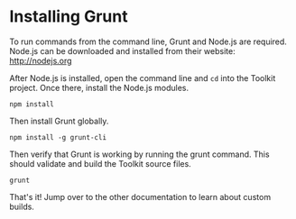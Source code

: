 # Installing Grunt #

To run commands from the command line, Grunt and Node.js are required. Node.js can be downloaded and installed from their website: http://nodejs.org

After Node.js is installed, open the command line and `cd` into the Toolkit project. Once there, install the Node.js modules.

    npm install

Then install Grunt globally.

    npm install -g grunt-cli

Then verify that Grunt is working by running the grunt command. This should validate and build the Toolkit source files.

    grunt

That's it! Jump over to the other documentation to learn about custom builds.